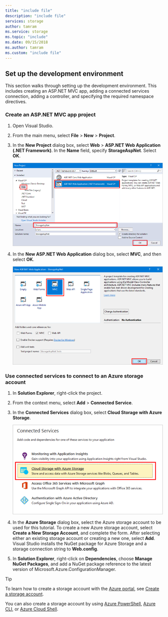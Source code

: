 ```yaml
---
title: "include file"
description: "include file"
services: storage
author: tamram
ms.service: storage
ms.topic: "include"
ms.date: 09/15/2018
ms.author: tamram
ms.custom: "include file"
---
```


## Set up the development environment

This section walks through setting up the development environment. This includes creating an ASP.NET MVC app, adding a connected services connection, adding a controller, and specifying the required namespace directives.

### Create an ASP.NET MVC app project

1. Open Visual Studio.

1. From the main menu, select **File** > **New** > **Project**.

1. In the **New Project** dialog box, select **Web** > **ASP.NET Web Application (.NET Framework)**. In the **Name** field, specify **StorageAspNet**. Select **OK**.

	![Screenshot of New Project dialog box](./media/vs-storage-aspnet-getting-started-setup-dev-env/vs-storage-aspnet-getting-started-setup-dev-env-1.png)

1. In the **New ASP.NET Web Application** dialog box, select **MVC**, and then select **OK**.

	![Screenshot of New ASP.NET Web Application dialog box](./media/vs-storage-aspnet-getting-started-setup-dev-env/vs-storage-aspnet-getting-started-setup-dev-env-2.png)

### Use connected services to connect to an Azure storage account

1. In **Solution Explorer**, right-click the project.

1. From the context menu, select **Add** > **Connected Service**.

1. In the **Connected Services** dialog box, select **Cloud Storage with Azure Storage**.

	![Screenshot of Connected Services dialog box](./media/vs-storage-aspnet-getting-started-setup-dev-env/vs-storage-aspnet-getting-started-setup-dev-env-3.png)

1. In the **Azure Storage** dialog box, select the Azure storage account to be used for this tutorial. To create a new Azure storage account, select **Create a New Storage Account**, and complete the form. After selecting either an existing storage account or creating a new one, select **Add**. Visual Studio installs the NuGet package for Azure Storage and a storage connection string to **Web.config**.

1. In **Solution Explorer**, right-click on **Dependencies**, choose **Manage NuGet Packages**, and add a NuGet package reference to the latest version of Microsoft.Azure.ConfigurationManager.

> [!TIP]
> To learn how to create a storage account with the [Azure portal](https://portal.azure.com), see [Create a storage account](https://docs.microsoft.com/azure/storage/common/storage-quickstart-create-account).
>
> You can also create a storage account by using [Azure PowerShell](../articles/storage/common/storage-powershell-guide-full.md), [Azure CLI](../articles/storage/common/storage-azure-cli.md), or [Azure Cloud Shell](../articles/cloud-shell/overview.md).

